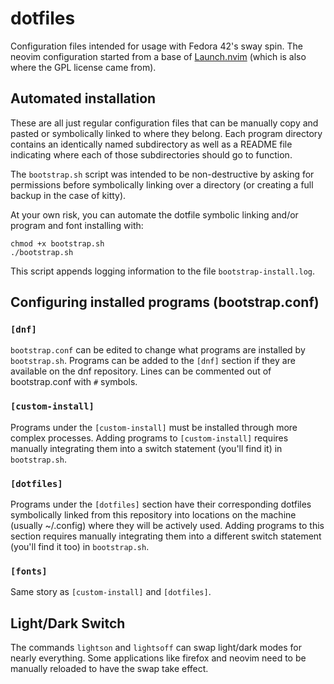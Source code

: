 # dotfiles

Configuration files intended for usage with Fedora 42's sway spin.
The neovim configuration started from a base of [Launch.nvim](https://github.com/LunarVim/Launch.nvim) (which is also where the GPL license came from).

## Automated installation

These are all just regular configuration files that can be manually copy and pasted or symbolically linked to where they belong.
Each program directory contains an identically named subdirectory as well as a README file indicating where each of those subdirectories should go to function.

The `bootstrap.sh` script was intended to be non-destructive by asking for permissions before symbolically linking over a directory (or creating a full backup in the case of kitty).

At your own risk, you can automate the dotfile symbolic linking and/or program and font installing with:

```
chmod +x bootstrap.sh
./bootstrap.sh
```

This script appends logging information to the file `bootstrap-install.log`.

## Configuring installed programs (bootstrap.conf)

### `[dnf]`

`bootstrap.conf` can be edited to change what programs are installed by `bootstrap.sh`.
Programs can be added to the `[dnf]` section if they are available on the dnf repository.
Lines can be commented out of bootstrap.conf with `#` symbols.

### `[custom-install]`

Programs under the `[custom-install]` must be installed through more complex processes.
Adding programs to `[custom-install]` requires manually integrating them into a switch statement (you'll find it) in `bootstrap.sh`.

### `[dotfiles]`

Programs under the `[dotfiles]` section have their corresponding dotfiles symbolically linked from this repository into locations on the machine (usually ~/.config) where they will be actively used.
Adding programs to this section requires manually integrating them into a different switch statement (you'll find it too) in `bootstrap.sh`.

### `[fonts]`

Same story as `[custom-install]` and `[dotfiles]`.

## Light/Dark Switch

The commands `lightson` and `lightsoff` can swap light/dark modes for nearly everything.
Some applications like firefox and neovim need to be manually reloaded to have the swap take effect.
